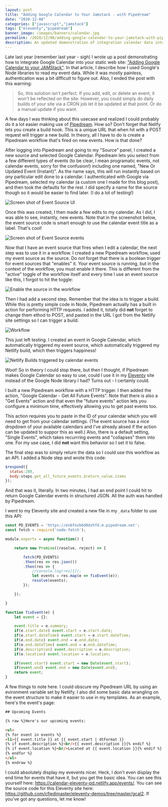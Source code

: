 ```yaml
---
layout: post
title: "Adding Google Calendar to Your Jamstack - with Pipedream"
date: "2020-12-08"
categories: ["javascript","jamstack"]
tags: ["eleventy","pipedream"]
banner_image: /images/banners/calendar.jpg
permalink: /2020/12/08/adding-google-calendar-to-your-jamstack-with-pipedream
description: An updated demonstration of integration calendar data into your Jamstack site - with Pipedream
---
```


Late last year (remember last year - sigh) I wrote up a post demonstrating how to integrate Google Calendar into your static web site: ["Adding Google Calendar to your JAMStack"](https://www.raymondcamden.com/2019/11/18/adding-google-calendar-to-your-jamstack). In that article, I describe how I used Google's Node libraries to read my event data. While it was mostly painless, authentication was a bit difficult to figure out. Also, I ended the post with this warning:

<blockquote>
So, this solution isn't perfect. If you add, edit, or delete an event, it won't be reflected on the site. However, you could simply do daily builds of your site via a CRON job let it be updated at that point. Or do a manual update if you want.
</blockquote>

A few days I was thinking about this usecase and realized I could probably do it a lot easier making use of [Pipedream](https://www.pipedream.com). How so? Don't forget that Nelify lets you create a build hook. This is a unique URL that when hit with a POST request will trigger a new build. In theory, all I have to do is create a Pipedream workflow that's fired on new events. How is that done?

After logging into Pipedream and going to my "Source" panel, I created a new source and selected Google Calendar. Pipedream lets you select from a few different types of events (to be clear, I mean programatic events, not calendar events, sorry for the confusion!) including one named, "New Or Updated Event (Instant)". As the name says, this will run instantly based on *any* particular edit done to a calendar. I authenticated with Google via Pipedream, selected my calendar (a custom one I made for this blog post), and then took the defaults for the rest. I did specify a name for the source though so it would be easier to find later. (I do a lot of testing!)

<p>
<img data-src="https://static.raymondcamden.com/images/2020/12/cal2-1.jpg" alt="Screen shot of Event Source UI" class="lazyload imgborder imgcenter">
</p>

Once this was created, I then made a few edits to my calendar. As I did, I was able to see, instantly, new events. Note that in the screenshot below, the event source code is smart enough to use the calendar event title as a label. That's cool!

<p>
<img data-src="https://static.raymondcamden.com/images/2020/12/gcal2-2.jpg" alt="Screen shot of Event Source events" class="lazyload imgborder imgcenter">
</p>

Now that I have an event source that fires when I edit a calendar, the next step was to use it in a workflow. I created a new Pipedream workflow, used my event source as the source. Do *not* forget that there is a boolean trigger for event sources that "enables" it. Your event source is running, but in the context of the workflow, you must enable it there. This is different from the "active" toggle of the workflow itself and every time I use an event source like this, I forgot to hit the toggle:

<p>
<img data-src="https://static.raymondcamden.com/images/2020/12/gcal2-3.jpg" alt="Enable the source in the workflow" class="lazyload imgborder imgcenter">
</p>

Then I had add a second step. Remember that the idea is to trigger a build. While this is pretty simple code in Node, Pipedream actually has a built in action for performing HTTP requests. I added it, totally did <strong>not</strong> forget to change them ethod to POST, and pasted in the URL I got from the Netlify site settings so I can trigger a build.

<p>
<img data-src="https://static.raymondcamden.com/images/2020/12/gcal2-4.jpg" alt="Workflow" class="lazyload imgborder imgcenter">
</p>

This just left testing. I created an event in Google Calendar, which automatically triggered my event source, which automatically triggered my Netlify build, which then triggers happiness!

<p>
<img data-src="https://static.raymondcamden.com/images/2020/12/gcal2-5.jpg" alt="Netlify Builds triggered by calendar events" class="lazyload imgborder imgcenter">
</p>

Woot! So in theory I could stop there, but then I thought, if Pipedream makes Google Calendar so easy to use, could I use it in my [Eleventy](https://www.11ty.dev/) site instead of the Google Node library I had? Turns out - I certainly could.

I built a new Pipedream workflow with a HTTP trigger. I then added the action, "Google Calendar - Get All Future Events". Note that there is also a "Get Events" action and that even the "future events" action lets you configure a minimum time, effectively allowing you to get past events too. 

This action requires you to paste in the ID of your calendar which you will need to get from your calendar settings. (The event source has a nice dropdown of your available calendars and I've already aksed if the action can be updated to suppor this as well.) Also, there is a default setting, "Single Events", which takes recurrring events and "collapses" them into one. For my use case, I did <strong>not</strong> want this behavior so I set it to false. 

The final step was to simply return the data so I could use this workflow as an API. I added a Node step and wrote this code:

```js
$respond({
  status:200,
  body:steps.get_all_future_events.$return_value.items
});
```

And that was it, literally. In two minutes, I had an end point I could hit to return Google Calendar events in structured JSON. All the auth was handled by Pipedream. 

I went to my Eleventy site and created a new file in my `_data` folder to use this API:

```js
const PD_EVENTS = 'https://enbfnzb6d0dzhfd.m.pipedream.net';
const fetch = require('node-fetch');

module.exports = async function() {

	return new Promise((resolve, reject) => {

		fetch(PD_EVENTS)
		.then(res => res.json())
		.then(res => {
			//console.log(res[1]);
			let events = res.map(e => fixEvent(e));
			resolve(events);
		});

	});

}

function fixEvent(e) {
	let event = {};

	event.title = e.summary;
	if(e.start.date) event.start = e.start.date;
	if(e.start.dateTime) event.start = e.start.dateTime;
	if(e.end.date) event.end = e.end.date;
	if(e.end.dateTime) event.end = e.end.dateTime;
	if(e.description) event.description = e.description;
	if(e.location) event.location = e.location;

	if(event.start) event.start = new Date(event.start);
	if(event.end) event.end = new Date(event.end);
	return event;
}
```

A few things to note here. I could obscure my Pipedream URL by using an evironment variable set by Netlify. I also did some basic data wrangling on the event structure to make it easier to use in my templates. As an example, here's the event's page:

```html
## Upcoming Events

{% raw %}Here's our upcoming events:

<ul>
{% for event in events %}
<li>{{ event.title }} at {{ event.start | dtFormat }}
{% if event.description %}<br/>{{ event.description }}{% endif %}
{% if event.location %}<br/>Located at {{ event.location }}{% endif %}
{% endfor %}
</ul>
{% endraw %}
```

I could absolutely display my evevents nicer. Heck, I don't even display the end time for events that have it, but you get the basic idea. You can see this yourself here: <https://calendar-eleventy-pd.netlify.app/events/>. You can see the source code for this Eleventy site here: <https://github.com/cfjedimaster/eleventy-demos/tree/master/gcal2>. If you've got any questions, let me know!